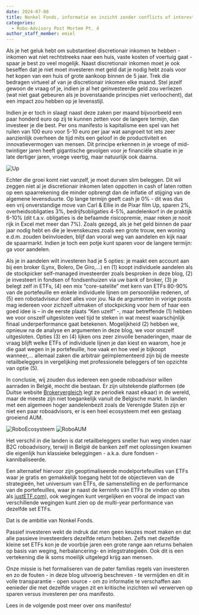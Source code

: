 ```yaml
---
date: 2024-07-08
title: Nonkel Fonds, informatie en inzicht zonder conflicts of interest
categories:
  - Robo-Advisory Post Mortem Pt. 4
author_staff_member: emiel
---
```


Als je het geluk hebt om substantieel discretionair inkomen te hebben - inkomen wat niet rechtstreeks naar een huis, vaste kosten of voertuig gaat - spaar je best zo veel mogelijk. Naast discretionair inkomen moet je ook beseffen dat je niet moet investeren met geld dat je nodig hebt zoals voor het kopen van een huis of grote aankoop binnen de 5 jaar. Trek die bedragen virtueel af van je discretionair inkomen elke maand. Stel jezelf gewoon de vraag of je, indien je al het geïnvesteerde geld zou verliezen (wat niet gaat gebeuren als je bovenstaande principes niet verloochent), dat een impact zou hebben op je levensstijl. 


Indien je er toch in slaagt naast deze zaken per maand bijvoorbeeld een paar honderd euro op zij te kunnen zetten voor de langere termijn, dan investeer je die best. Per ons manifesto is kapitalisme een spel van het ruilen van 100 euro voor 5-10 euro per jaar wat aangroeit tot iets zeer aanzienlijk overheen de tijd mits een geloof in de productiviteit en innovatievermogen van mensen. Dit principe erkennen in je vroege of mid-twintiger jaren heeft gigantische gevolgen voor je financiële situatie in je late dertiger jaren, vroege veertig, maar natuurlijk ook daarna.

![Up](https:\\nonkelfonds.github.io/images/dashboard.png)

Echter die groei komt niet vanzelf, je moet durven slim beleggen. Dit wil zeggen niet al je discretionair inkomen laten oppotten in cash of laten rotten op een spaarrekening die minder opbrengt dan de inflatie of stijging van de algemene levensduurte. Op lange termijn geeft cash je 0% - dit was dus een vrij onverstandige move van Carl & Ellie in de Pixar film Up, sparen 2%, overheidsobligaties 3%, bedrijfsobligaties 4-5%, aandelenkorf in de praktijk 6-10% (dit t.a.v. obligaties is de befaamde risicopremie, maar reken je nooit rijk in Excel met meer dan 7%). Zoals gezegd, als je het geld binnen de paar jaar nodig hebt en die je levenskeuzes zoals een grote trouw, een woning e.d.m. zouden beïnvloeden, blijf dan vooral weg van aandelen en kijk naar de spaarmarkt. Indien je toch een potje kunt sparen voor de langere termijn: ga voor aandelen.

Als je in aandelen wilt investeren had je 5 opties: je maakt een account aan bij een broker (Lynx, Bolero, De Giro,…) en (1) koopt individuele aandelen als de stockpicker self-managed investeerder zoals besproken in deze blog, (2) je investeert in fondsen of fondsenhuizen via uw bank of broker, (3) je belegt zelf in ETFs, (4) een mix “core-satelite” met kern van ETFs 80-90% van de portefeuille en enkele individuele lijnen om persoonlijke redenen, of (5) een robotadviseur doet alles voor jou. Na de argumenten in vorige posts mag iedereen voor zichzelf uitmaken of stockpicking voor hem of haar een goed idee is – in de eerste plaats “Ken uzelf” -, maar betreffende (1) hebben we voor onszelf uitgesloten veel tijd te steken in wat meest waarschijnlijk finaal underperformance gaat betekenen. Mogelijkheid (2) hebben we, opnieuw na de analyse en argumenten in deze blog, we voor onszelf uitgesloten. Opties (3) en (4) lijken ons zeer zinvolle benaderingen, maar de vraag blijft welke ETFs of individuele lijnen je dan kiest en waarom, hoe je die gaat wegen in je portefeuille, hoe vaak en hoe veel je bijkoopt wanneer,… allemaal zaken die arbitrair geïmplementeerd zijn bij de meeste retailbeleggers in vergelijking met professionele beleggers of ten opzichte van optie (5). 

In conclusie, wij zouden dus iedereen een goede roboadvisor willen aanraden in België, mocht die bestaan. Er zijn uitstekende platformen (de Duitse website [Brokervergleich](https://www.brokervergleich.de/robo-advisor/) legt ze periodiek naast elkaar) in de wereld, maar de meeste zijn niet toegankelijk vanuit de Belgische markt. In landen met een algemeen hoger aandelenbezit zoals de Verenigde Staten zijn er niet een paar roboadvisors, er is een heel ecosysteem met een gestaag groeiend AUM.

![RoboEcosysteem](https:\\nonkelfonds.github.io/images/robo_overview.png)
![RoboAUM](https:\\nonkelfonds.github.io/images/robo_aum.png)

Het verschil in die landen is dat retailbeleggers sneller hun weg vinden naar B2C roboadvisory, terwijl in België de banken zelf met oplossingen kwamen die eigenlijk hun klassieke beleggingen - a.k.a. dure fondsen - kannibaliseerde. 

Een alternatief hiervoor zijn geoptimaliseerde modelportefeuilles van ETFs waar je gratis en gemakkelijk toegang hebt tot de objectieven van de strategieën, het universum van ETFs, de samenstelling en de performance van de portefeuilles, waar je naast de kerninfo van ETFs (te vinden op sites als [justETF.com](http://justetf.com/)), ook wegingen kunt vergelijken en vooral de impact van verschillende wegingen kunt zien op de multi-year performance van dezelfde set ETFs.

Dat is de ambitie van Nonkel Fonds. 

Passief investeren wekt de indruk dat men geen keuzes moet maken en dat alle passieve investeerders dezelfde return hebben. Zelfs met dezelfde kleine set ETFs kon je de voorbije jaren een grote range aan returns behalen op basis van weging, herbalancering- en inlegstrategieën. Ook dit is een vertekening die ik soms moeilijk uitgelegd krijg aan mensen.

Onze missie is het formaliseren van de pater familias regels van investeren en zo de fouten - in deze blog uitvoerig beschreven - te vermijden en dit in volle transparantie - open source - om zo informatie te verschaffen aan eenieder die met dezelfde vragen zit en kritische inzichten wil verwerven op sparen versus investeren per ons manifesto.

Lees in de volgende post meer over ons manifesto!
